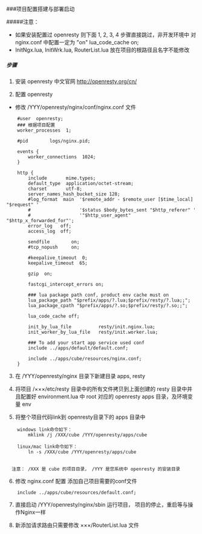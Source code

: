 ###项目配置搭建与部署启动

#####注意： 

* 如果安装配置过 openresty 则下面 1, 2, 3, 4 步骤直接跳过，非开发环境中 对 nginx.conf 中配置一定为 "on" lua_code_cache on; 
* InitNgx.lua, InitWrk.lua, RouterList.lua 放在项目的根路径且名字不能修改

##### 步骤

1. 安装 openresty 中文官网 http://openresty.org/cn/

2. 配置 openresty 

* 修改 /YYY/openresty/nginx/conf/nginx.conf 文件

```
    #user  openresty;
    ### 根据项目配置
    worker_processes  1;

    #pid        logs/nginx.pid;

    events {
        worker_connections  1024;
    }

    http {
        include       mime.types;
        default_type  application/octet-stream;
        charset 	  utf-8;
        server_names_hash_bucket_size 128;
        #log_format  main  '$remote_addr - $remote_user [$time_local] "$request" '
        #                  '$status $body_bytes_sent "$http_referer" '
        #                  '"$http_user_agent" "$http_x_forwarded_for"';
        error_log   off;
        access_log  off;

        sendfile        on;
        #tcp_nopush     on;

        #keepalive_timeout  0;
        keepalive_timeout  65;

        gzip  on;

        fastcgi_intercept_errors on;

        ### lua package path conf, product env cache must on 
        lua_package_path "$prefix/apps/?.lua;$prefix/resty/?.lua;;";
        lua_package_cpath "$prefix/apps/?.so;$prefix/resty/?.so;;";

        lua_code_cache off;

        init_by_lua_file          resty/init.nginx.lua;
        init_worker_by_lua_file   resty/init.worker.lua;

        ### To add your start app service used conf 
        include ../apps/default/default.conf;

        include ../apps/cube/resources/nginx.conf;
    }
```    

3. 在 /YYY/openresty/nginx 目录下新建目录 apps, resty

4. 将项目 /×××/etc/resty 目录中的所有文件拷贝到上面创建的 resty 目录中并且配置好 environment.lua 中 root 对应的 openresty apps 目录，及环境变量 env

5. 将整个项目代码link到 openresty目录下的 apps 目录中

``` 
    windows link命令如下：
        mklink /j /XXX/cube /YYY/openresty/apps/cube
    
    linux/mac link命令如下：
        ln -s /XXX/cube /YYY/openresty/apps/cube
        
        
  注意： /XXX 是 cube 的项目目录， /YYY 是您系统中 openresty 的安装目录
```    

6. 修改 nginx.conf 配置 添加自己项目需要的conf文件

```
    include ../apps/cube/resources/default.conf;
```

7. 直接启动 /YYY/openresty/nginx/sbin 运行项目， 项目的停止，重启等与操作Nginx一样

8. 新添加请求路由只需要修改 ×××/RouterList.lua 文件
